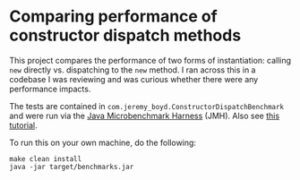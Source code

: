 # Comparing performance of constructor dispatch methods

This project compares the performance of two forms of instantiation: calling `new` directly vs. dispatching to the `new`
method. I ran across this in a codebase I was reviewing and was curious whether there were any performance impacts.

The tests are contained in `com.jeremy_boyd.ConstructorDispatchBenchmark` and were run via the [Java Microbenchmark
Harness](http://openjdk.java.net/projects/code-tools/jmh/) (JMH). Also see [this tutorial](http://tutorials.jenkov.com/java-performance/jmh.html).

To run this on your own machine, do the following:

    make clean install
    java -jar target/benchmarks.jar
